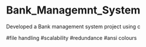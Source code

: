 # Bank_Managemnt_System
Developed a Bank management system project using c 


#file handling
#scalability
#redundance
#ansi colours
